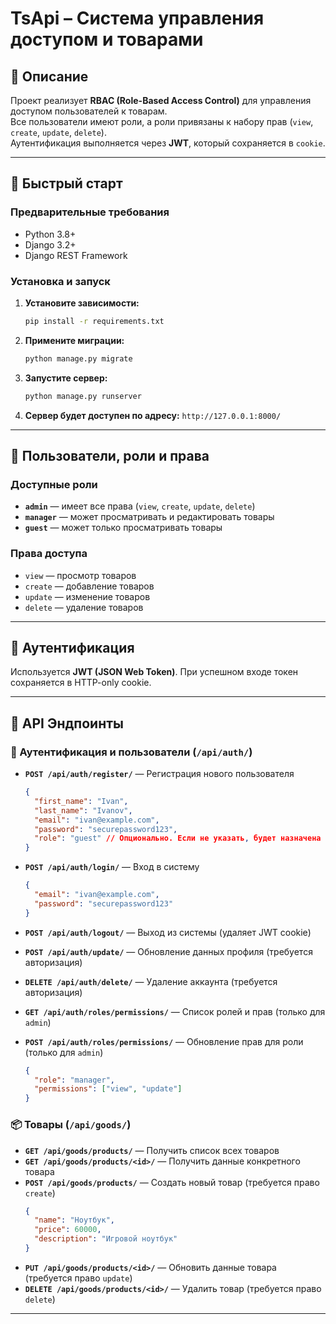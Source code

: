 # TsApi – Система управления доступом и товарами

## 📌 Описание
Проект реализует **RBAC (Role-Based Access Control)** для управления доступом пользователей к товарам.  
Все пользователи имеют роли, а роли привязаны к набору прав (`view`, `create`, `update`, `delete`).  
Аутентификация выполняется через **JWT**, который сохраняется в `cookie`.

---

## 🚀 Быстрый старт

### Предварительные требования
*   Python 3.8+
*   Django 3.2+
*   Django REST Framework

### Установка и запуск

1.  **Установите зависимости:**
    ```bash
    pip install -r requirements.txt
    ```

2.  **Примените миграции:**
    ```bash
    python manage.py migrate
    ```

3.  **Запустите сервер:**
    ```bash
    python manage.py runserver
    ```

4.  **Сервер будет доступен по адресу:** `http://127.0.0.1:8000/`

---

## 👥 Пользователи, роли и права

### Доступные роли
*   **`admin`** — имеет все права (`view`, `create`, `update`, `delete`)
*   **`manager`** — может просматривать и редактировать товары
*   **`guest`** — может только просматривать товары

### Права доступа
*   `view` — просмотр товаров
*   `create` — добавление товаров
*   `update` — изменение товаров  
*   `delete` — удаление товаров

---

## 🔐 Аутентификация

Используется **JWT (JSON Web Token)**. При успешном входе токен сохраняется в HTTP-only cookie.

---

## 📡 API Эндпоинты

### 🔐 Аутентификация и пользователи (`/api/auth/`)

*   **`POST /api/auth/register/`** — Регистрация нового пользователя
    ```json
    {
      "first_name": "Ivan",
      "last_name": "Ivanov",
      "email": "ivan@example.com",
      "password": "securepassword123",
      "role": "guest" // Опционально. Если не указать, будет назначена роль "guest"
    }
    ```

*   **`POST /api/auth/login/`** — Вход в систему
    ```json
    {
      "email": "ivan@example.com",
      "password": "securepassword123"
    }
    ```

*   **`POST /api/auth/logout/`** — Выход из системы (удаляет JWT cookie)

*   **`POST /api/auth/update/`** — Обновление данных профиля (требуется авторизация)

*   **`DELETE /api/auth/delete/`** — Удаление аккаунта (требуется авторизация)

*   **`GET /api/auth/roles/permissions/`** — Список ролей и прав (только для `admin`)

*   **`POST /api/auth/roles/permissions/`** — Обновление прав для роли (только для `admin`)
    ```json
    {
      "role": "manager",
      "permissions": ["view", "update"]
    }
    ```

### 📦 Товары (`/api/goods/`)

*   **`GET /api/goods/products/`** — Получить список всех товаров
*   **`GET /api/goods/products/<id>/`** — Получить данные конкретного товара
*   **`POST /api/goods/products/`** — Создать новый товар (требуется право `create`)
    ```json
    {
      "name": "Ноутбук",
      "price": 60000,
      "description": "Игровой ноутбук"
    }
    ```
*   **`PUT /api/goods/products/<id>/`** — Обновить данные товара (требуется право `update`)
*   **`DELETE /api/goods/products/<id>/`** — Удалить товар (требуется право `delete`)

---
